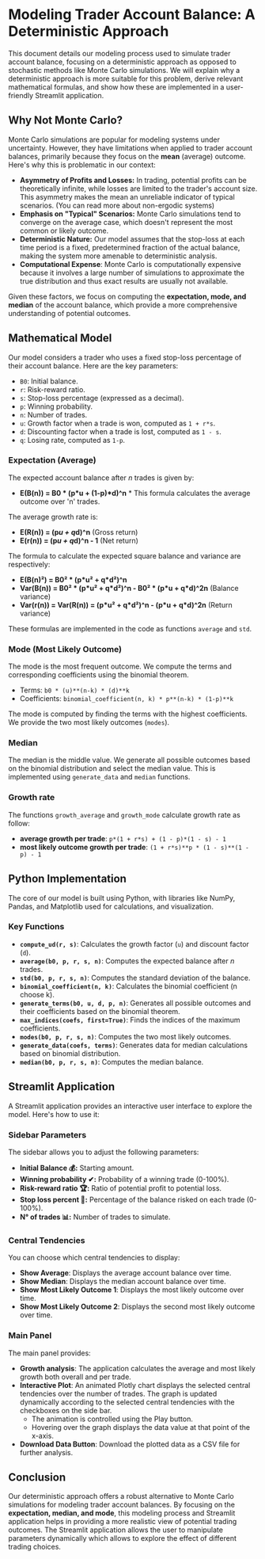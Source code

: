 # Modeling Trader Account Balance: A Deterministic Approach

This document details our modeling process used to simulate trader account balance, focusing on a deterministic approach as opposed to stochastic methods like Monte Carlo simulations. We will explain why a deterministic approach is more suitable for this problem, derive relevant mathematical formulas, and show how these are implemented in a user-friendly Streamlit application.

## Why Not Monte Carlo?

Monte Carlo simulations are popular for modeling systems under uncertainty. However, they have limitations when applied to trader account balances, primarily because they focus on the **mean** (average) outcome. Here's why this is problematic in our context:

*   **Asymmetry of Profits and Losses:** In trading, potential profits can be theoretically infinite, while losses are limited to the trader's account size. This asymmetry makes the mean an unreliable indicator of typical scenarios. (You can read more about non-ergodic systems)
*   **Emphasis on "Typical" Scenarios:** Monte Carlo simulations tend to converge on the average case, which doesn't represent the most common or likely outcome.
*   **Deterministic Nature:**  Our model assumes that the stop-loss at each time period is a fixed, predetermined fraction of the actual balance, making the system more amenable to deterministic analysis.
*   **Computational Expense**: Monte Carlo is computationally expensive because it involves a large number of simulations to approximate the true distribution and thus exact results are usually not available.

Given these factors, we focus on computing the **expectation, mode, and median** of the account balance, which provide a more comprehensive understanding of potential outcomes.

## Mathematical Model

Our model considers a trader who uses a fixed stop-loss percentage of their account balance. Here are the key parameters:

*   `B0`: Initial balance.
*   `r`: Risk-reward ratio.
*   `s`: Stop-loss percentage (expressed as a decimal).
*   `p`: Winning probability.
*   `n`: Number of trades.
*   `u`: Growth factor when a trade is won, computed as `1 + r*s`.
*   `d`: Discounting factor when a trade is lost, computed as `1 - s`.
*   `q`: Losing rate, computed as `1-p`.

### Expectation (Average)

The expected account balance after *n* trades is given by:

   *   **E(B(n)) = B0 \* (p\*u + (1-p)\*d)^n**
    *   This formula calculates the average outcome over 'n' trades.

The average growth rate is:

   *   **E(R(n)) = (p*u + q*d)^n** (Gross return)
   *   **E(r(n)) = (p*u + q*d)^n - 1** (Net return)

The formula to calculate the expected square balance and variance are respectively:

   *   **E(B(n)²) = B0² \* (p\*u² + q\*d²)^n**
   *   **Var(B(n)) = B0² \* (p\*u² + q\*d²)^n - B0² \* (p\*u + q\*d)^2n**  (Balance variance)
   *   **Var(r(n)) = Var(R(n)) = (p\*u² + q\*d²)^n - (p\*u + q\*d)^2n** (Return variance)

These formulas are implemented in the code as functions `average` and `std`.

### Mode (Most Likely Outcome)

The mode is the most frequent outcome. We compute the terms and corresponding coefficients using the binomial theorem.
*  Terms: `b0 * (u)**(n-k) * (d)**k`
* Coefficients: `binomial_coefficient(n, k) * p**(n-k) * (1-p)**k`

The mode is computed by finding the terms with the highest coefficients. We provide the two most likely outcomes (`modes`).

### Median

The median is the middle value. We generate all possible outcomes based on the binomial distribution and select the median value. This is implemented using `generate_data` and `median` functions.

### Growth rate

The functions `growth_average` and `growth_mode` calculate growth rate as follow:
   *   **average growth per trade**:  `p*(1 + r*s) + (1 - p)*(1 - s) - 1`
   *  **most likely outcome growth per trade**:  `(1 + r*s)**p * (1 - s)**(1 - p) - 1`

## Python Implementation

The core of our model is built using Python, with libraries like NumPy, Pandas, and Matplotlib used for calculations, and visualization.

### Key Functions

*   **`compute_ud(r, s)`**: Calculates the growth factor (`u`) and discount factor (`d`).
*   **`average(b0, p, r, s, n)`**: Computes the expected balance after *n* trades.
*   **`std(b0, p, r, s, n)`**: Computes the standard deviation of the balance.
*   **`binomial_coefficient(n, k)`**: Calculates the binomial coefficient (n choose k).
*   **`generate_terms(b0, u, d, p, n)`**: Generates all possible outcomes and their coefficients based on the binomial theorem.
*   **`max_indices(coefs, first=True)`**: Finds the indices of the maximum coefficients.
*   **`modes(b0, p, r, s, n)`**: Computes the two most likely outcomes.
*  **`generate_data(coefs, terms)`**: Generates data for median calculations based on binomial distribution.
*   **`median(b0, p, r, s, n)`**: Computes the median balance.

## Streamlit Application

A Streamlit application provides an interactive user interface to explore the model. Here's how to use it:

### Sidebar Parameters

The sidebar allows you to adjust the following parameters:

*   **Initial Balance 💰:** Starting amount.
*   **Winning probability ✔:** Probability of a winning trade (0-100%).
*   **Risk-reward ratio 🏆:** Ratio of potential profit to potential loss.
*   **Stop loss percent 🚩:** Percentage of the balance risked on each trade (0-100%).
*   **N° of trades 📊:** Number of trades to simulate.

### Central Tendencies

You can choose which central tendencies to display:

*   **Show Average**: Displays the average account balance over time.
*   **Show Median**: Displays the median account balance over time.
*   **Show Most Likely Outcome 1**: Displays the most likely outcome over time.
*   **Show Most Likely Outcome 2**: Displays the second most likely outcome over time.

### Main Panel

The main panel provides:

*   **Growth analysis**: The application calculates the average and most likely growth both overall and per trade.
*   **Interactive Plot**: An animated Plotly chart displays the selected central tendencies over the number of trades. The graph is updated dynamically according to the selected central tendencies with the checkboxes on the side bar.
    * The animation is controlled using the Play button.
    * Hovering over the graph displays the data value at that point of the x-axis.
*   **Download Data Button**: Download the plotted data as a CSV file for further analysis.

## Conclusion

Our deterministic approach offers a robust alternative to Monte Carlo simulations for modeling trader account balances. By focusing on the **expectation, median, and mode**, this modeling process and Streamlit application helps in providing a more realistic view of potential trading outcomes. The Streamlit application allows the user to manipulate parameters dynamically which allows to explore the effect of different trading choices.
